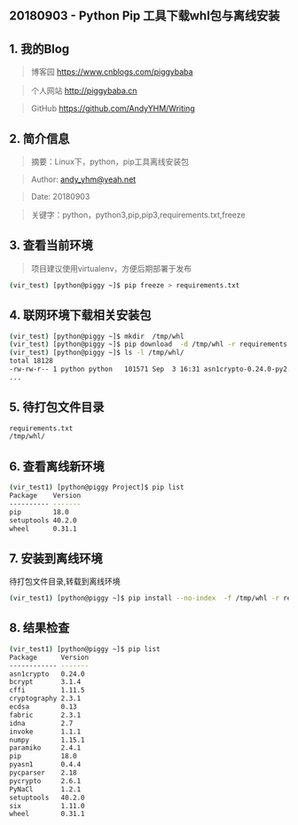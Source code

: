 ## 20180903 - Python Pip 工具下载whl包与离线安装


## 1. 我的Blog
> 博客园 https://www.cnblogs.com/piggybaba

> 个人网站 http://piggybaba.cn

> GitHub https://github.com/AndyYHM/Writing


## 2. 简介信息
> 摘要：Linux下，python，pip工具离线安装包

> Author: andy_yhm@yeah.net

> Date: 20180903

> 关键字：python，python3,pip,pip3,requirements.txt,freeze


## 3. 查看当前环境
> 项目建议使用virtualenv，方便后期部署于发布

```bash
(vir_test) [python@piggy ~]$ pip freeze > requirements.txt
```
## 4. 联网环境下载相关安装包
```bash
(vir_test) [python@piggy ~]$ mkdir  /tmp/whl
(vir_test) [python@piggy ~]$ pip download  -d /tmp/whl -r requirements.txt
(vir_test) [python@piggy ~]$ ls -l /tmp/whl/
total 18128
-rw-rw-r-- 1 python python   101571 Sep  3 16:31 asn1crypto-0.24.0-py2.py3-none-any.whl
...
```
## 5. 待打包文件目录
```bash
requirements.txt
/tmp/whl/
```
## 6. 查看离线新环境
```bash
(vir_test1) [python@piggy Project]$ pip list
Package    Version
---------- -------
pip        18.0
setuptools 40.2.0
wheel      0.31.1
```
## 7. 安装到离线环境
待打包文件目录,转载到离线环境
```bash
(vir_test1) [python@piggy ~]$ pip install --no-index  -f /tmp/whl -r requirements.txt
```
## 8. 结果检查
```bash
(vir_test1) [python@piggy ~]$ pip list
Package      Version
------------ -------
asn1crypto   0.24.0
bcrypt       3.1.4
cffi         1.11.5
cryptography 2.3.1
ecdsa        0.13
fabric       2.3.1
idna         2.7
invoke       1.1.1
numpy        1.15.1
paramiko     2.4.1
pip          18.0
pyasn1       0.4.4
pycparser    2.18
pycrypto     2.6.1
PyNaCl       1.2.1
setuptools   40.2.0
six          1.11.0
wheel        0.31.1
```

